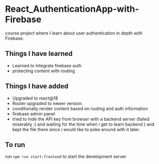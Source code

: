 # React_AuthenticationApp-with-Firebase

course project where I learn about user authentication in depth with Firebase.

## Things I have learned

- Learned to Integrate firebase auth
- protecting content with routing

## Things I have added

- Upgraded to react@18
- Router upgraded to newer version.
- conditionally render content based on routing and auth information
- firebase admin panel
- tried to hide the API key from browser with a backend server (failed miserably :( and waiting for the time when i get to learn backend ) and kept the file there since i would like to poke around with it later.

## To run

run `npm run start:frontend` to start the development server